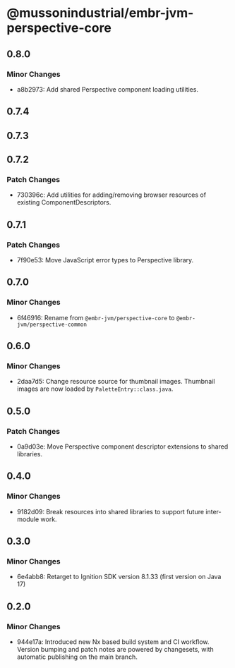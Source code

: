 # @mussonindustrial/embr-jvm-perspective-core

## 0.8.0

### Minor Changes

- a8b2973: Add shared Perspective component loading utilities.

## 0.7.4

## 0.7.3

## 0.7.2

### Patch Changes

- 730396c: Add utilities for adding/removing browser resources of existing ComponentDescriptors.

## 0.7.1

### Patch Changes

- 7f90e53: Move JavaScript error types to Perspective library.

## 0.7.0

### Minor Changes

- 6f46916: Rename from `@embr-jvm/perspective-core` to `@embr-jvm/perspective-common`

## 0.6.0

### Minor Changes

- 2daa7d5: Change resource source for thumbnail images. Thumbnail images are now loaded by `PaletteEntry::class.java`.

## 0.5.0

### Patch Changes

- 0a9d03e: Move Perspective component descriptor extensions to shared libraries.

## 0.4.0

### Minor Changes

- 9182d09: Break resources into shared libraries to support future inter-module work.

## 0.3.0

### Minor Changes

- 6e4abb8: Retarget to Ignition SDK version 8.1.33 (first version on Java 17)

## 0.2.0

### Minor Changes

- 944e17a: Introduced new Nx based build system and CI workflow. Version bumping and patch notes are powered by changesets, with automatic publishing on the main branch.
